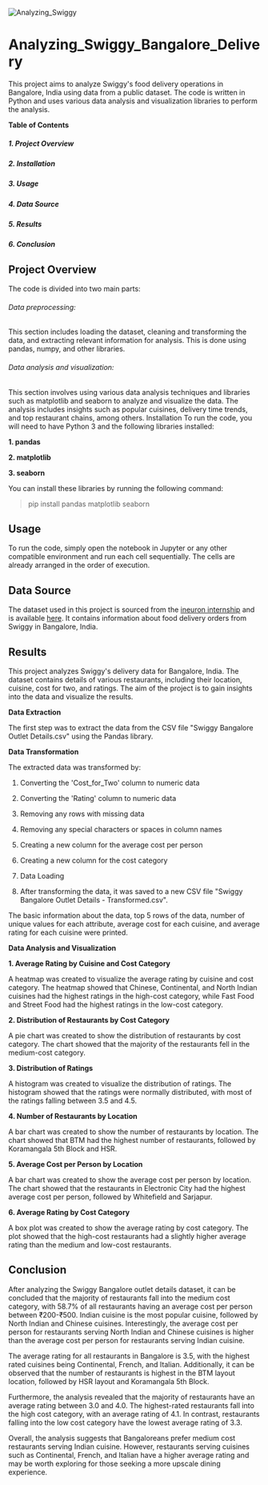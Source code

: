 ![Analyzing_Swiggy](https://socialify.git.ci/p2kalita/Analyzing_Swiggy/image?font=Inter&language=1&name=1&owner=1&pattern=Floating%20Cogs&stargazers=1&theme=Light)









# Analyzing_Swiggy_Bangalore_Delivery
This project aims to analyze Swiggy's food delivery operations in Bangalore, India using data from a public dataset. The code is written in Python and uses various data analysis and visualization libraries to perform the analysis.

**Table of Contents**

##### 1. Project Overview

##### 2. Installation

##### 3. Usage

##### 4. Data Source

##### 5. Results

##### 6. Conclusion

## Project Overview
The code is divided into two main parts:

######  Data preprocessing: 
This section includes loading the dataset, cleaning and transforming the data, and extracting relevant information for analysis. This is done using pandas, numpy, and other libraries.

###### Data analysis and visualization: 
This section involves using various data analysis techniques and libraries such as matplotlib and seaborn to analyze and visualize the data. The analysis includes insights such as popular cuisines, delivery time trends, and top restaurant chains, among others.
Installation
To run the code, you will need to have Python 3 and the following libraries installed:

**1. pandas**

**2. matplotlib**

**3. seaborn**

You can install these libraries by running the following command:

> pip install pandas matplotlib seaborn

## Usage

To run the code, simply open the notebook in Jupyter or any other compatible environment and run each cell sequentially. The cells are already arranged in the order of execution.

## Data Source

The dataset used in this project is sourced from the [ineuron internship](https://internship.ineuron.ai/) and is available [here](https://drive.google.com/file/d/1FwL6jfwfL5Na_6Pacbv5rjrz9zu5h_i-/view). It contains information about food delivery orders from Swiggy in Bangalore, India.

## Results


This project analyzes Swiggy's delivery data for Bangalore, India. The dataset contains details of various restaurants, including their location, cuisine, cost for two, and ratings. The aim of the project is to gain insights into the data and visualize the results.

**Data Extraction**

The first step was to extract the data from the CSV file "Swiggy Bangalore Outlet Details.csv" using the Pandas library.

**Data Transformation**

The extracted data was transformed by:


1. Converting the 'Cost_for_Two' column to numeric data

2. Converting the 'Rating' column to numeric data

3. Removing any rows with missing data

4. Removing any special characters or spaces in column names

5. Creating a new column for the average cost per person

6. Creating a new column for the cost category

7. Data Loading

8. After transforming the data, it was saved to a new CSV file "Swiggy Bangalore Outlet Details - Transformed.csv".


The basic information about the data, top 5 rows of the data, number of unique values for each attribute, average cost for each cuisine, and average rating for each cuisine were printed.

**Data Analysis and Visualization**

**1. Average Rating by Cuisine and Cost Category**

A heatmap was created to visualize the average rating by cuisine and cost category. The heatmap showed that Chinese, Continental, and North Indian cuisines had the highest ratings in the high-cost category, while Fast Food and Street Food had the highest ratings in the low-cost category.

**2. Distribution of Restaurants by Cost Category**

A pie chart was created to show the distribution of restaurants by cost category. The chart showed that the majority of the restaurants fell in the medium-cost category.

**3. Distribution of Ratings**

A histogram was created to visualize the distribution of ratings. The histogram showed that the ratings were normally distributed, with most of the ratings falling between 3.5 and 4.5.

**4. Number of Restaurants by Location**

A bar chart was created to show the number of restaurants by location. The chart showed that BTM had the highest number of restaurants, followed by Koramangala 5th Block and HSR.

**5. Average Cost per Person by Location**

A bar chart was created to show the average cost per person by location. The chart showed that the restaurants in Electronic City had the highest average cost per person, followed by Whitefield and Sarjapur.

**6. Average Rating by Cost Category**

A box plot was created to show the average rating by cost category. The plot showed that the high-cost restaurants had a slightly higher average rating than the medium and low-cost restaurants.

## Conclusion

After analyzing the Swiggy Bangalore outlet details dataset, it can be concluded that the majority of restaurants fall into the medium cost category, with 58.7% of all restaurants having an average cost per person between ₹200-₹500. Indian cuisine is the most popular cuisine, followed by North Indian and Chinese cuisines. Interestingly, the average cost per person for restaurants serving North Indian and Chinese cuisines is higher than the average cost per person for restaurants serving Indian cuisine.

The average rating for all restaurants in Bangalore is 3.5, with the highest rated cuisines being Continental, French, and Italian. Additionally, it can be observed that the number of restaurants is highest in the BTM layout location, followed by HSR layout and Koramangala 5th Block.

Furthermore, the analysis revealed that the majority of restaurants have an average rating between 3.0 and 4.0. The highest-rated restaurants fall into the high cost category, with an average rating of 4.1. In contrast, restaurants falling into the low cost category have the lowest average rating of 3.3.

Overall, the analysis suggests that Bangaloreans prefer medium cost restaurants serving Indian cuisine. However, restaurants serving cuisines such as Continental, French, and Italian have a higher average rating and may be worth exploring for those seeking a more upscale dining experience.
